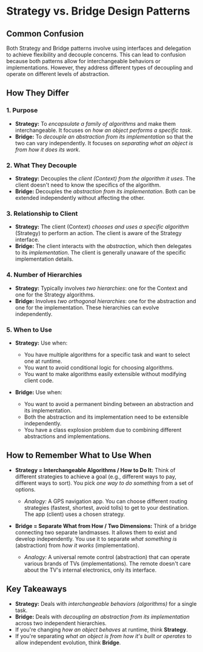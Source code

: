 # Strategy vs. Bridge Design Patterns

## Common Confusion
Both Strategy and Bridge patterns involve using interfaces and delegation to achieve flexibility and decouple concerns. This can lead to confusion because both patterns allow for interchangeable behaviors or implementations. However, they address different types of decoupling and operate on different levels of abstraction.

## How They Differ

### 1. Purpose
*   **Strategy:** To *encapsulate a family of algorithms* and make them interchangeable. It focuses on *how an object performs a specific task*.
*   **Bridge:** To *decouple an abstraction from its implementation* so that the two can vary independently. It focuses on *separating what an object is from how it does its work*.

### 2. What They Decouple
*   **Strategy:** Decouples the *client (Context) from the algorithm it uses*. The client doesn't need to know the specifics of the algorithm.
*   **Bridge:** Decouples the *abstraction from its implementation*. Both can be extended independently without affecting the other.

### 3. Relationship to Client
*   **Strategy:** The client (Context) *chooses and uses a specific algorithm* (Strategy) to perform an action. The client is aware of the Strategy interface.
*   **Bridge:** The client interacts with the *abstraction*, which then delegates to its *implementation*. The client is generally unaware of the specific implementation details.

### 4. Number of Hierarchies
*   **Strategy:** Typically involves *two hierarchies*: one for the Context and one for the Strategy algorithms.
*   **Bridge:** Involves *two orthogonal hierarchies*: one for the abstraction and one for the implementation. These hierarchies can evolve independently.

### 5. When to Use
*   **Strategy:** Use when:
    *   You have multiple algorithms for a specific task and want to select one at runtime.
    *   You want to avoid conditional logic for choosing algorithms.
    *   You want to make algorithms easily extensible without modifying client code.

*   **Bridge:** Use when:
    *   You want to avoid a permanent binding between an abstraction and its implementation.
    *   Both the abstraction and its implementation need to be extensible independently.
    *   You have a class explosion problem due to combining different abstractions and implementations.

## How to Remember What to Use When

*   **Strategy = Interchangeable Algorithms / How to Do It:** Think of different strategies to achieve a goal (e.g., different ways to pay, different ways to sort). You pick *one way to do something* from a set of options.
    *   *Analogy:* A GPS navigation app. You can choose different routing strategies (fastest, shortest, avoid tolls) to get to your destination. The app (client) uses a chosen strategy.

*   **Bridge = Separate What from How / Two Dimensions:** Think of a bridge connecting two separate landmasses. It allows them to exist and develop independently. You use it to separate *what something is* (abstraction) from *how it works* (implementation).
    *   *Analogy:* A universal remote control (abstraction) that can operate various brands of TVs (implementations). The remote doesn't care about the TV's internal electronics, only its interface.

## Key Takeaways
*   **Strategy:** Deals with *interchangeable behaviors (algorithms)* for a single task.
*   **Bridge:** Deals with *decoupling an abstraction from its implementation* across two independent hierarchies.
*   If you're changing *how an object behaves* at runtime, think **Strategy**.
*   If you're separating *what an object is from how it's built or operates* to allow independent evolution, think **Bridge**.
